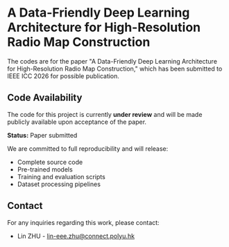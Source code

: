 # A Data-Friendly Deep Learning Architecture for High-Resolution Radio Map Construction

The codes are for the paper "A Data-Friendly Deep Learning Architecture for High-Resolution Radio Map Construction," 
which has been submitted to IEEE ICC 2026 for possible publication.

## Code Availability

The code for this project is currently **under review** and will be made publicly available upon acceptance of the paper.

**Status:** Paper submitted

We are committed to full reproducibility and will release:
- Complete source code
- Pre-trained models
- Training and evaluation scripts
- Dataset processing pipelines

## Contact

For any inquiries regarding this work, please contact:

- Lin ZHU - lin-eee.zhu@connect.polyu.hk
